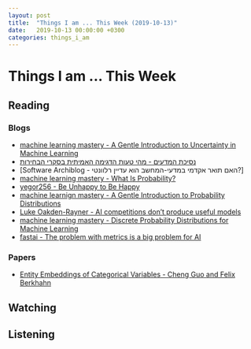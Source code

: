 ```yaml
---
layout: post
title:  "Things I am ... This Week (2019-10-13)"
date:   2019-10-13 00:00:00 +0300
categories: things_i_am
---
```


# Things I am ... This Week  

## Reading  

### Blogs

- [machine learning mastery - A Gentle Introduction to Uncertainty in Machine Learning][mlm1]
- [נסיכת המדעים - מהי טעות הדגימה האמיתית בסקרי הבחירות][sp1]
- [Software Archiblog - האם תואר אקדמי במדעי-המחשב הוא עדיין רלוונטי?]
- [machine learning mastery - What Is Probability?][mlm2]
- [yegor256 - Be Unhappy to Be Happy][yegor1]
- [machine learnign mastery - A Gentle Introduction to Probability Distributions][mlm3]
- [Luke Oakden-Rayner - AI competitions don’t produce useful models][lr1]
- [machine learning mastery - Discrete Probability Distributions for Machine Learning][mlm4]
- [fastai - The problem with metrics is a big problem for AI][fa1]

### Papers

- [Entity Embeddings of Categorical Variables - Cheng Guo and Felix Berkhahn][paper1]

## Watching  

## Listening  

[mlm1]:https://machinelearningmastery.com/uncertainty-in-machine-learning/
[sp1]:http://www.sci-princess.info/archives/3355
[sa1]:http://www.softwarearchiblog.com/2019/09/academics-2019.html
[mlm2]:https://machinelearningmastery.com/what-is-probability/
[yegor1]:https://www.yegor256.com/2019/09/17/be-unhappy-to-be-happy.html
[mlm3]:https://machinelearningmastery.com/what-are-probability-distributions/
[lr1]:https://lukeoakdenrayner.wordpress.com/2019/09/19/ai-competitions-dont-produce-useful-models/
[mlm4]:https://machinelearningmastery.com/discrete-probability-distributions-for-machine-learning/
[paper1]:https://arxiv.org/pdf/1604.06737.pdf
[fa1]:https://www.fast.ai/2019/09/24/metrics/